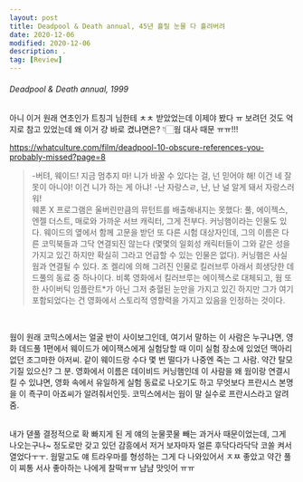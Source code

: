 ```yaml
---
layout: post
title: Deadpool & Death annual, 45년 흘릴 눈물 다 흘려버려
date: 2020-12-06
modified: 2020-12-06
description: .
tag: [Review]
---
```


###### Deadpool & Death annual, 1999

아니 이거 원래 연초인가 트칭긔 님한테 ㅊㅊ 받았었는데 이제야 봤다 ㅠ
보려던 것도 억지로 참고 있었는데 왜 이거 걍 바로 켰냐면은? 👇🏻웜 대사 때문 ㅠㅠ!!!



​https://whatculture.com/film/deadpool-10-obscure-references-you-probably-missed?page=8
​
> -버텨, 웨이드! 지금 멈추지 마! 니가 바꿀 수 있다는 걸, 넌 믿어야 해! 이건 네 잘못이 아니야! 이건 니가 하는 게 아냐!
-난 자랑스ㄹ, 난, 난 널 알게 돼서 자랑스러워!<br/>
> 웨폰 X 프로그램은 울버린만큼의 뮤턴트를 배출해내지는 못했다: 풀, 에이젝스, 엔젤 더스트, 매로와 가까운 서브 캐릭터, 그게 전부다. 커닝햄이라는 인물도 있다. 웨이드의 옆에서 함께 고문을 받던 또 다른 시험 대상자인데, 그의 이름은 다른 코믹북들과 그닥 연결되진 않는다 (몇몇의 일회성 캐릭터들이 그와 같은 성을 가지고 있긴 하지만 확실히 그라고 언급할 수 있는 인물은 없다). 커닝햄은 사실 웜과 연결될 수 있다. 조 켈리에 의해 그려진 인물로 킬러브루 아래서 희생당한 데드풀의 동료 중 하나이다. 비록 영화에서 킬러브루는 에이젝스로 대체되고, 웜 또한 사이버틱 임플란트*가 아닌 그저 충혈된 눈만을 가지고 있긴 하지만 그가 여기 포함되었다는 건 영화에서 스토리적 영향력을 가지고 있음을 인정하는 것이다. 

<br/>
 
웜이 원래 코믹스에서는 얼굴 반이 사이보그인데, 여기서 말하는 이 사람은 누구냐면, 영화 데드풀 1편에서 웨이드가 에이잭스에게 실험당할 때 이미 실험 장소에 있었던 맥아리 없던 조그마한 아저씨. 같이 웨이드랑 수다 몇 번 떨다가 나중엔 죽는 그 사람. 약간 탈모 기질 있으신? 그 분. 영화에서 이름은 데이비드 커닝햄인데 이 사람을 왜 웜이랑 연결시킬 수 있냐면, 영화 속에서 유일하게 실험 동료로 나오기도 하고 무엇보다 프란시스 본명을 이 죡구미 아죠씨가 알려줘서인듯. 코믹스에서는 웜이 말 실수로 프란시스라고 알려줌.


<br/>
내가 덷풀 결정적으로 확 빠지게 된 게 얘의 눈물콧물 빼는 과거사 때문이었는데, 그게 나오는구나~ 정도로만 갖고 있던 감흥에서 저거 보자마자 얼른 후닥다라닥닥 코쏠 켜서 열었다ㅜㅜ. 웜말고도 얘 트라우마를 형성하는 그게 다 나와있어서 ㅈㅉ 좋았고 약간 풀이 찌통 서사 좋아하는 나에게 찰떡ㅠㅠ 냠냠 맛잇어 ㅠㅠ

<br/>



